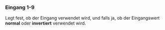 ﻿### Eingang 1-9

Legt fest, ob der Eingang verwendet wird, und falls ja, ob der Eingangswert **normal** oder **invertiert** verwendet wird.

